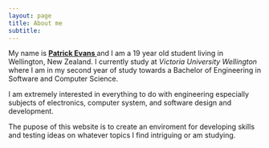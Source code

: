 ```yaml
---
layout: page
title: About me
subtitle: 
---
```


My name is <a href="https://github.com/patevs"><strong> Patrick Evans </strong></a> and I am a 19 year old 
student living in Wellington, New Zealand. I currently study at <i>Victoria University Wellington</i> 
where I am in my second year of study towards a Bachelor of Engineering in Software and Computer Science.

I am extremely interested in everything to do with engineering especially subjects of electronics, computer system, and software design and development. 

The pupose of this website is to create an enviroment for developing skills and testing ideas on whatever 
topics I find intriguing or am studying.